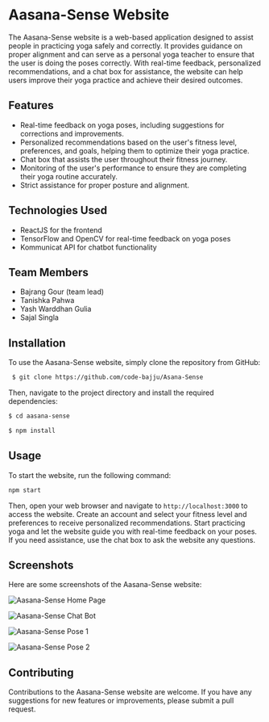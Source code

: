 # Aasana-Sense Website

The Aasana-Sense website is a web-based application designed to assist people in practicing yoga safely and correctly. It provides guidance on proper alignment and can serve as a personal yoga teacher to ensure that the user is doing the poses correctly. With real-time feedback, personalized recommendations, and a chat box for assistance, the website can help users improve their yoga practice and achieve their desired outcomes.

## Features

- Real-time feedback on yoga poses, including suggestions for corrections and improvements.
- Personalized recommendations based on the user's fitness level, preferences, and goals, helping them to optimize their yoga practice.
- Chat box that assists the user throughout their fitness journey.
- Monitoring of the user's performance to ensure they are completing their yoga routine accurately.
- Strict assistance for proper posture and alignment.

## Technologies Used

- ReactJS for the frontend
- TensorFlow and OpenCV for real-time feedback on yoga poses
- Kommunicat API for chatbot functionality

## Team Members

- Bajrang Gour (team lead)
- Tanishka Pahwa
- Yash Warddhan Gulia
- Sajal Singla

## Installation

To use the Aasana-Sense website, simply clone the repository from GitHub:

```bash
 $ git clone https://github.com/code-bajju/Asana-Sense

```


Then, navigate to the project directory and install the required dependencies:
```bash
$ cd aasana-sense
```
```bash
$ npm install
```

## Usage

To start the website, run the following command:

```bash
npm start
```


Then, open your web browser and navigate to `http://localhost:3000` to access the website. Create an account and select your fitness level and preferences to receive personalized recommendations. Start practicing yoga and let the website guide you with real-time feedback on your poses. If you need assistance, use the chat box to ask the website any questions.

## Screenshots

Here are some screenshots of the Aasana-Sense website:

![Aasana-Sense Home Page](/screenshots/home-page.png "Aasana-Sense Home Page")

![Aasana-Sense Chat Bot](/screenshots/pose-feedback.png "Aasana-Sense Chat Bot")

![Aasana-Sense Pose 1](/screenshots/chatbot.png "Aasana-Sense Pose 1")

![Aasana-Sense Pose 2](/screenshots/home-page.png "Aasana-Sense Pose 2")

## Contributing

Contributions to the Aasana-Sense website are welcome. If you have any suggestions for new features or improvements, please submit a pull request.
